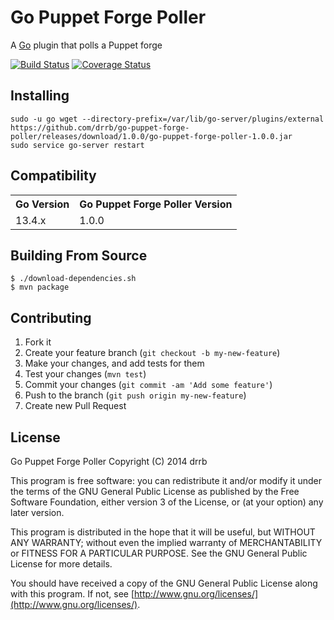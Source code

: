 # Go Puppet Forge Poller

A [Go](http://www.go.cd) plugin that polls a Puppet forge

[![Build Status](https://travis-ci.org/drrb/go-puppet-forge-poller.svg?branch=master)](https://travis-ci.org/drrb/go-puppet-forge-poller)
[![Coverage Status](https://coveralls.io/repos/drrb/go-puppet-forge-poller/badge.png?branch=master)](https://coveralls.io/r/drrb/go-puppet-forge-poller?branch=master)

## Installing

```
sudo -u go wget --directory-prefix=/var/lib/go-server/plugins/external https://github.com/drrb/go-puppet-forge-poller/releases/download/1.0.0/go-puppet-forge-poller-1.0.0.jar
sudo service go-server restart
```

## Compatibility

<table>
    <tr>
        <th>Go Version</th>
        <th>Go Puppet Forge Poller Version</th>
    </tr>
    <tr>
        <td>13.4.x</td>
        <td>1.0.0</td>
    </tr>
</table>

## Building From Source

```
$ ./download-dependencies.sh
$ mvn package
```

## Contributing

1. Fork it
2. Create your feature branch (`git checkout -b my-new-feature`)
3. Make your changes, and add tests for them
4. Test your changes (`mvn test`)
5. Commit your changes (`git commit -am 'Add some feature'`)
6. Push to the branch (`git push origin my-new-feature`)
7. Create new Pull Request

## License

Go Puppet Forge Poller
Copyright (C) 2014 drrb

This program is free software: you can redistribute it and/or modify
it under the terms of the GNU General Public License as published by
the Free Software Foundation, either version 3 of the License, or
(at your option) any later version.

This program is distributed in the hope that it will be useful,
but WITHOUT ANY WARRANTY; without even the implied warranty of
MERCHANTABILITY or FITNESS FOR A PARTICULAR PURPOSE.  See the
GNU General Public License for more details.

You should have received a copy of the GNU General Public License
along with this program.  If not, see [http://www.gnu.org/licenses/](http://www.gnu.org/licenses/).
